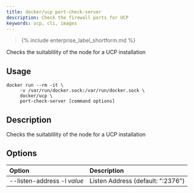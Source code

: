 ```yaml
---
title: docker/ucp port-check-server
description: Check the firewall ports for UCP
keywords: ucp, cli, images
---
```


>{% include enterprise_label_shortform.md %}

Checks the suitablility of the node for a UCP installation

## Usage

```
docker run --rm -it \
     -v /var/run/docker.sock:/var/run/docker.sock \
     docker/ucp \
     port-check-server [command options]
```

## Description

Checks the suitablility of the node for a UCP installation

## Options

| Option                        | Description                       |
|:------------------------------|:----------------------------------|
| --listen-address -l *value*   | Listen Address (default: ":2376") |
